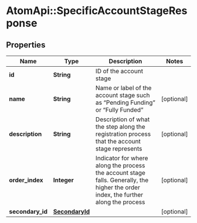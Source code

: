 # AtomApi::SpecificAccountStageResponse

## Properties
Name | Type | Description | Notes
------------ | ------------- | ------------- | -------------
**id** | **String** | ID of the account stage | 
**name** | **String** | Name or label of the account stage such as “Pending Funding” or “Fully Funded” | [optional] 
**description** | **String** | Description of what the step along the registration process that the account stage represents | [optional] 
**order_index** | **Integer** | Indicator for where along the process the account stage falls. Generally, the higher the order index, the further along the process | [optional] 
**secondary_id** | [**SecondaryId**](SecondaryId.md) |  | [optional] 


